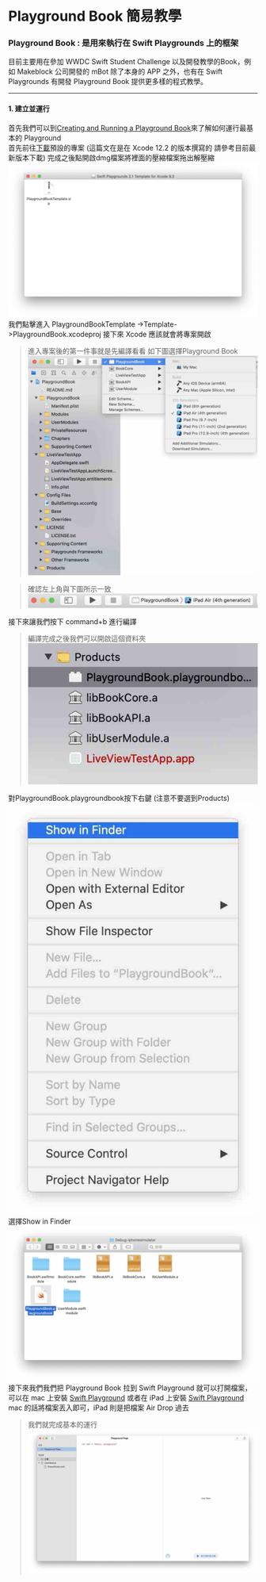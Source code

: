 # Playground Book 簡易教學
### Playground Book : 是用來執行在 Swift Playgrounds 上的框架
目前主要用在參加 WWDC Swift Student Challenge 以及開發教學的Book，例如 Makeblock 公司開發的 mBot 除了本身的 APP 之外，也有在 Swift Playgrounds 有開發 Playground Book 提供更多樣的程式教學。

---
#### 1. 建立並運行 </br>
首先我們可以到[Creating and Running a Playground Book](https://developer.apple.com/documentation/swift_playgrounds/creating_and_running_a_playground_book)來了解如何運行最基本的 Playground </br>
首先前往[下載](https://developer.apple.com/download/more/?=Swift%20Playgrounds%20Author%20Template)預設的專案 (這篇文在是在 Xcode 12.2 的版本撰寫的 請參考目前最新版本下載)
完成之後點開啟dmg檔案將裡面的壓縮檔案拖出解壓縮
![v1點開壓縮之後的圖.png](https://github.com/EriaWist/My_Article/blob/main/Swift/WWDC/Resource/v1%E9%BB%9E%E9%96%8B%E5%A3%93%E7%B8%AE%E4%B9%8B%E5%BE%8C%E7%9A%84%E5%9C%96.png?raw=true)
我們點擊進入 PlaygroundBookTemplate ->Template->PlaygroundBook.xcodeproj 接下來 Xcode 應該就會將專案開啟

> 進入專案後的第一件事就是先編譯看看 如下圖選擇Playground Book
![v2設定為PlaygroundBook.jpg](https://github.com/EriaWist/My_Article/raw/main/Swift/WWDC/Resource/v2%E8%A8%AD%E5%AE%9A%E7%82%BAPlaygroundBook.jpg?raw=true)

> 確認左上角與下圖所示一致
![v3設定完成樣子.jpg](https://github.com/EriaWist/My_Article/raw/main/Swift/WWDC/Resource/v3%E8%A8%AD%E5%AE%9A%E5%AE%8C%E6%88%90%E6%A8%A3%E5%AD%90.jpg?raw=true)

接下來讓我們按下 command+b 進行編譯<br/>
>編譯完成之後我們可以開啟這個資料夾
![v4瀏覽.jpg](https://github.com/EriaWist/My_Article/blob/main/Swift/WWDC/Resource/v4%E7%80%8F%E8%A6%BD.jpg?raw=true)

對PlaygroundBook.playgroundbook按下右鍵 (注意不要選到Products)
![v5選取Show in Finder.jpg](https://github.com/EriaWist/My_Article/blob/main/Swift/WWDC/Resource/v5%E9%81%B8%E5%8F%96Show%20in%20Finder.jpg?raw=true)
選擇Show in Finder
![v6瀏覽檔案.jpg](https://github.com/EriaWist/My_Article/blob/main/Swift/WWDC/Resource/v6%E7%80%8F%E8%A6%BD%E6%AA%94%E6%A1%88.jpg?raw=true)
接下來我們我們把 Playground Book 拉到 Swift Playground 就可以打開檔案，可以在 mac 上安裝 [Swift Playground](https://apps.apple.com/tw/app/swift-playgrounds/id1496833156?mt=12) 或者在 iPad 上安裝 [Swift Playground](https://apps.apple.com/tw/app/swift-playgrounds/id908519492?l=en) <br/>
mac 的話將檔案丟入即可，iPad 則是把檔案 Air Drop 過去

>我們就完成基本的運行
![v7run.jpg](https://github.com/EriaWist/My_Article/blob/main/Swift/WWDC/Resource/v7run.jpg?raw=true)
